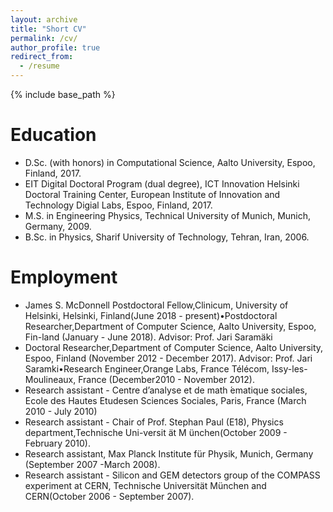 ```yaml
---
layout: archive
title: "Short CV"
permalink: /cv/
author_profile: true
redirect_from:
  - /resume
---
```


{% include base_path %}

Education
======

* D.Sc. (with honors) in Computational Science, Aalto University, Espoo, Finland, 2017.
* EIT Digital Doctoral Program (dual degree), ICT Innovation
Helsinki Doctoral Training Center, European Institute of Innovation and Technology Digial
Labs, Espoo, Finland, 2017.
* M.S. in Engineering Physics, Technical University of Munich, Munich, Germany, 2009.
* B.Sc. in Physics, Sharif University of Technology, Tehran, Iran, 2006.


Employment
======

* James S. McDonnell Postdoctoral Fellow,Clinicum, University of Helsinki, Helsinki, Finland(June 2018 - present)•Postdoctoral Researcher,Department of Computer Science, Aalto University, Espoo, Fin-land (January - June 2018). Advisor: Prof. Jari Saramäki
* Doctoral Researcher,Department of Computer Science, Aalto University, Espoo, Finland (November 2012 - December 2017). Advisor: Prof. Jari Saramki•Research Engineer,Orange Labs, France Télécom, Issy-les-Moulineaux, France (December2010 - November 2012).
* Research assistant - Centre d’analyse et de math ́ematique sociales, ́Ecole des Hautes ́Etudesen Sciences Sociales, Paris, France (March 2010 - July 2010)
* Research assistant - Chair of Prof. Stephan Paul (E18), Physics department,Technische Uni-versit ̈at M ̈unchen(October 2009 - February 2010).
* Research assistant, Max Planck Institute für Physik, Munich, Germany (September 2007 -March 2008).
* Research assistant - Silicon and GEM detectors group of the COMPASS experiment at CERN, Technische Universität München and CERN(October 2006 - September 2007).
